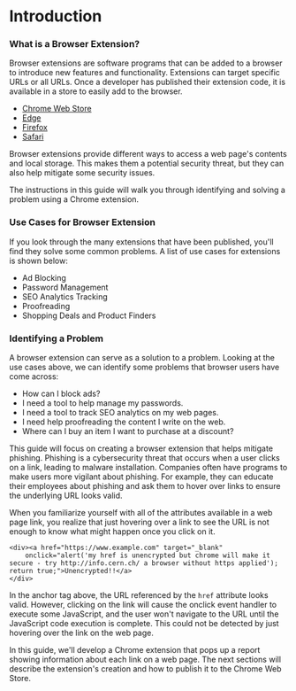# Introduction

### What is a Browser Extension?

Browser extensions are software programs that can be added to a browser to introduce new features and functionality.  Extensions can target specific URLs or all URLs.   Once a developer has published their extension code, it is available in a store to easily add to the browser. &#x20;

* [Chrome Web Store](https://chromewebstore.google.com/)
* [Edge](https://microsoftedge.microsoft.com/addons/Microsoft-Edge-Extensions-Home)
* [Firefox](https://addons.mozilla.org/en-US/firefox/)
* [Safari](https://apps.apple.com/us/story/id1377753262)

Browser extensions provide different ways to access a web page's contents and local storage. This makes them a potential security threat, but they can also help mitigate some security issues.

The instructions in this guide will walk you through identifying and solving a problem using a Chrome extension.

### Use Cases for Browser Extension

If you look through the many extensions that have been published, you'll find they solve some common problems.  A list of use cases for extensions is shown below:

* Ad Blocking
* Password Management
* SEO Analytics Tracking
* Proofreading
* Shopping Deals and Product Finders

### Identifying a Problem

A browser extension can serve as a solution to a problem.  Looking at the use cases above, we can identify some problems that browser users have come across:

* How can I block ads?
* I need a tool to help manage my passwords.
* I need a tool to track SEO analytics on my web pages.
* I need help proofreading the content I write on the web.
* Where can I buy an item I want to purchase at a discount?

This guide will focus on creating a browser extension that helps mitigate phishing. Phishing is a cybersecurity threat that occurs when a user clicks on a link, leading to malware installation. Companies often have programs to make users more vigilant about phishing. For example, they can educate their employees about phishing and ask them to hover over links to ensure the underlying URL looks valid. &#x20;

When you familiarize yourself with all of the attributes available in a web page link, you realize that just hovering over a link to see the URL is not enough to know what might happen once you click on it.

```markup
<div><a href="https://www.example.com" target="_blank"
    onclick="alert('my href is unencrypted but chrome will make it secure - try http://info.cern.ch/ a browser without https applied'); return true;">Unencrypted!!</a>
</div>
```

In the anchor tag above, the URL referenced by the `href` attribute looks valid. However, clicking on the link will cause the onclick event handler to execute some JavaScript, and the user won't navigate to the URL until the JavaScript code execution is complete. This could not be detected by just hovering over the link on the web page.

In this guide, we'll develop a Chrome extension that pops up a report showing information about each link on a web page. The next sections will describe the extension's creation and how to publish it to the Chrome Web Store.

###
